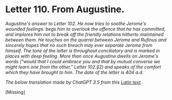 <h1>Letter 110. From Augustine.</h1>

<p><i>Augustine's answer to Letter 102. He now tries to soothe Jerome's wounded feelings. begs him to overlook the offence that he has committed, and implores him not to break off the friendly relations hitherto maintained between them. He touches on the quarrel between Jerome and Rufinus and sincerely hopes that no such breach may ever separate Jerome from himself. The tone of the letter is throughout conciliatory and is marked in places with deep feeling. More than once Augustine dwells on Jerome's words ("would that I could embrace you and that by mutual converse we might learn one from the other," Letter 102.&#167;2) and speaks of the comfort which they have brought to him. The date of the letter is 404 a.d.

The below translation made by ChatGPT 3.5 from this <a href='https://catholiclibrary.org/library/view?docId=Fathers-OR/PL.022.html;chunk.id=00000293'>Latin text</a>.</i></p>

[Missing]